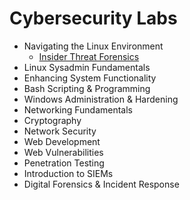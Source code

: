 # Cybersecurity Labs

- Navigating the Linux Environment </br>
  - [Insider Threat Forensics](https://github.com/augustinefosumanu/Cybersecurity-Labs/blob/main/Labs/InsiderThreatsForensics.md)
- Linux Sysadmin Fundamentals</br>
- Enhancing System Functionality</br>
- Bash Scripting & Programming</br>
- Windows Administration & Hardening</br>
- Networking Fundamentals</br>
- Cryptography</br>
- Network Security</br>
- Web Development</br>
- Web Vulnerabilities</br>
- Penetration Testing</br>
- Introduction to SIEMs</br>
- Digital Forensics & Incident Response</br>

